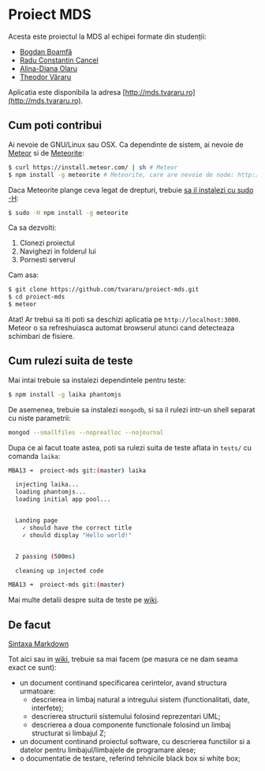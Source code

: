 Proiect MDS
===

Acesta este proiectul la MDS al echipei formate din studenții:

* [Bogdan Boamfă](https://github.com/xbogdan)
* [Radu Constantin Cancel](https://github.com/raducc)
* [Alina-Diana Olaru](https://github.com/ciuff)
* [Theodor Văraru](https://github.com/tvararu)

Aplicatia este disponibila la adresa [http://mds.tvararu.ro](http://mds.tvararu.ro).

Cum poti contribui
---

Ai nevoie de GNU/Linux sau OSX. Ca dependinte de sistem, ai nevoie de [Meteor](https://www.meteor.com) si de [Meteorite](https://github.com/oortcloud/meteorite#installing-meteorite):

```bash
$ curl https://install.meteor.com/ | sh # Meteor
$ npm install -g meteorite # Meteorite, care are nevoie de node: http://nodejs.org
```

Daca Meteorite plange ceva legat de drepturi, trebuie [sa il instalezi cu sudo -H](https://github.com/oortcloud/meteorite#installing-meteorite):

```bash
$ sudo -H npm install -g meteorite
```

Ca sa dezvolti:

1. Clonezi proiectul
2. Navighezi in folderul lui
3. Pornesti serverul

Cam asa:

```bash
$ git clone https://github.com/tvararu/proiect-mds.git
$ cd proiect-mds
$ meteor
```

Atat! Ar trebui sa iti poti sa deschizi aplicatia pe `http://localhost:3000`. Meteor o sa refreshuiasca automat browserul atunci cand detecteaza schimbari de fisiere.

Cum rulezi suita de teste
---

Mai intai trebuie sa instalezi dependintele pentru teste:

```bash
$ npm install -g laika phantomjs
```

De asemenea, trebuie sa instalezi `mongodb`, si sa il rulezi intr-un shell separat cu niste parametrii:

```bash
mongod --smallfiles --noprealloc --nojournal
```

Dupa ce ai facut toate astea, poti sa rulezi suita de teste aflata in `tests/` cu comanda `laika`:

```bash
MBA13 ➜  proiect-mds git:(master) laika

  injecting laika...
  loading phantomjs...
  loading initial app pool...


  Landing page
    ✓ should have the correct title
    ✓ should display "Hello world!"


  2 passing (500ms)

  cleaning up injected code

MBA13 ➜  proiect-mds git:(master)
```

Mai multe detalii despre suita de teste pe [wiki](https://github.com/tvararu/proiect-mds/wiki/Suita-de-teste).

De facut
---
[Sintaxa Markdown](http://daringfireball.net/projects/markdown/syntax)

Tot aici sau in [wiki](https://github.com/tvararu/proiect-mds/wiki), trebuie sa mai facem (pe masura ce ne dam seama exact ce sunt):

* un document continand specificarea cerintelor, avand structura urmatoare:
   * descrierea in limbaj natural a intregului sistem
      (functionalitati, date, interfete);
   * descrierea structurii sistemului folosind reprezentari UML;
   * descrierea a doua componente functionale folosind un limbaj structurat
      si limbajul Z;
* un document continand proiectul software, cu descrierea functiilor si a
   datelor pentru limbajul/limbajele de programare alese;
* o documentatie de testare, referind tehnicile black box si white box;
